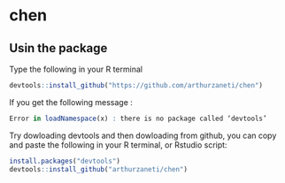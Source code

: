 # chen
## Usin the package

Type the following in your R terminal
```r
devtools::install_github("https://github.com/arthurzaneti/chen")
```

If you get the following message :
```r
Error in loadNamespace(x) : there is no package called ‘devtools’
```
Try dowloading devtools and then dowloading from github, you can copy and paste the following in your R terminal, or Rstudio script:
```r
install.packages("devtools")
devtools::install_github("arthurzaneti/chen")
```
